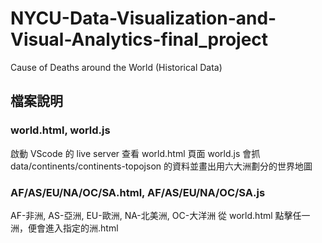 # NYCU-Data-Visualization-and-Visual-Analytics-final_project
Cause of Deaths around the World (Historical Data)


## 檔案說明
### world.html, world.js
啟動 VScode 的 live server 查看 world.html 頁面
world.js 會抓 data/continents/continents-topojson 的資料並畫出用六大洲劃分的世界地圖

### AF/AS/EU/NA/OC/SA.html, AF/AS/EU/NA/OC/SA.js
AF-非洲, AS-亞洲, EU-歐洲, NA-北美洲, OC-大洋洲
從 world.html 點擊任一洲，便會進入指定的洲.html
